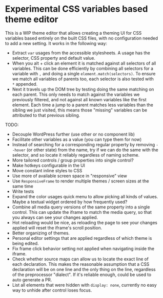 # Experimental CSS variables based theme editor

This is a WIP theme editor that allows creating a theming UI for CSS variables based entirely on the built CSS files,
with no configuration needed to add a new setting. It works in the following way:

- Extract `var` usages from the accessible stylesheets. A usage has the selector, CSS property and default value.
- When you alt + click an element it is matched against all selectors of all variables. This can be done efficiently by
  combining all selectors for a variable with `,` and doing a single `element.match(selectors)`. To ensure we match all
  variables of parents too, each selector is also tested with ` *` appended.
- Next it travels up the DOM tree by testing doing the same matching on each parent. This only needs to match against
  the variables we previously filtered, and not against all known variables like the first element. Each time a jump to
  a parent matches less variables than the sibling we just visited, this means those "missing" variables can be
  attributed to that previous sibling.

TODO:

- Decouple WordPress further (use other or no component lib)
- Facilitate other variables as a value (you can type them for now)
- Instead of searching for a corresponding regular property by removing `--hover` (or other state) from the name, try if
  we can do the same with the selector, and so locate it reliably regardless of naming scheme.
- More tailored controls / group properties into single control?
- Make hotkeys configurable in the UI
- Move constant inline styles to CSS
- Use more of available screen space in "responsive" view
- Use `ResponsiveFrame` to render multiple themes / screen sizes at the same time
- Write tests
- Expand the color usages quick menu to allow picking all kinds of values. Maybe a textual widget ordered by how
  frequently used?
- Combine all media query versions of the same property into a single control. This can update the iframe to match the
  media query, so that you always can see your changes applied.
- Hot reloading would be nice, as reloading the page to see your changes applied will reset the iframe's scroll
  position.
- Better organizing of themes.
- Personal editor settings that are applied regardless of which theme is being edited.
- Fix frame click behavior setting not applied when navigating inside the iframe.
- Check whether source maps can allow us to locate the exact line of each declaration. This makes the reasonable
  assumption that a CSS declaration will be on one line and the only thing on the line, regardless of the preprocessor
  "dialect". If it's reliable enough, could be used to auto generate a PR.
- List all elements that were hidden with `display: none`, currently no easy way to unhide after control loses focus.
